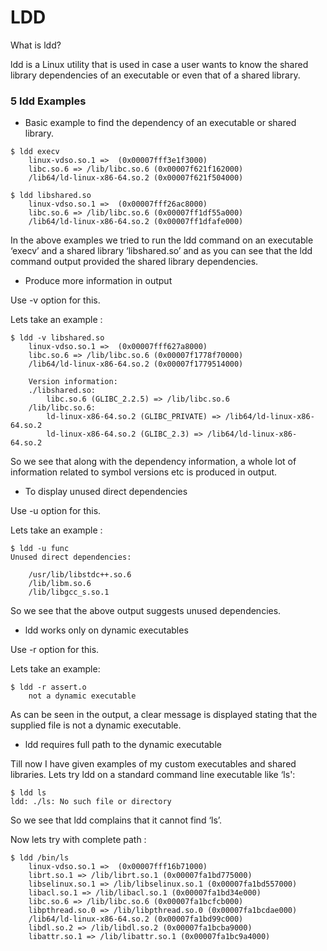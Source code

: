 # LDD

What is ldd?

ldd is a Linux utility that is used in case a user wants to know the shared library dependencies of an executable or even that of a shared library.


### 5 ldd Examples

* Basic example to find the dependency of an executable or shared library.
```
$ ldd execv
	linux-vdso.so.1 =>  (0x00007fff3e1f3000)
	libc.so.6 => /lib/libc.so.6 (0x00007f621f162000)
	/lib64/ld-linux-x86-64.so.2 (0x00007f621f504000)
```
```
$ ldd libshared.so
	linux-vdso.so.1 =>  (0x00007fff26ac8000)
	libc.so.6 => /lib/libc.so.6 (0x00007ff1df55a000)
	/lib64/ld-linux-x86-64.so.2 (0x00007ff1dfafe000)
```

In the above examples we tried to run the ldd command on an executable ‘execv’ and a shared library ‘libshared.so’ and as you can see that the ldd command output provided the shared library dependencies.

* Produce more information in output

Use -v option for this.

Lets take an example :
```
$ ldd -v libshared.so
	linux-vdso.so.1 =>  (0x00007fff627a8000)
	libc.so.6 => /lib/libc.so.6 (0x00007f1778f70000)
	/lib64/ld-linux-x86-64.so.2 (0x00007f1779514000)

	Version information:
	./libshared.so:
		libc.so.6 (GLIBC_2.2.5) => /lib/libc.so.6
	/lib/libc.so.6:
		ld-linux-x86-64.so.2 (GLIBC_PRIVATE) => /lib64/ld-linux-x86-64.so.2
		ld-linux-x86-64.so.2 (GLIBC_2.3) => /lib64/ld-linux-x86-64.so.2
```

So we see that along with the dependency information, a whole lot of information related to symbol versions etc is produced in output.

* To display unused direct dependencies

Use -u option for this.

Lets take an example :
```
$ ldd -u func
Unused direct dependencies:

	/usr/lib/libstdc++.so.6
	/lib/libm.so.6
	/lib/libgcc_s.so.1
```
So we see that the above output suggests unused dependencies.

* ldd works only on dynamic executables

Use -r option for this.

Lets take an example:
```
$ ldd -r assert.o
	not a dynamic executable
```
As can be seen in the output, a clear message is displayed stating that the supplied file is not a dynamic executable.

* ldd requires full path to the dynamic executable

Till now I have given examples of my custom executables and shared libraries. Lets try ldd on a standard command line executable like ‘ls':

```
$ ldd ls
ldd: ./ls: No such file or directory
```

So we see that ldd complains that it cannot find ‘ls’.

Now lets try with complete path :
```
$ ldd /bin/ls
	linux-vdso.so.1 =>  (0x00007fff16b71000)
	librt.so.1 => /lib/librt.so.1 (0x00007fa1bd775000)
	libselinux.so.1 => /lib/libselinux.so.1 (0x00007fa1bd557000)
	libacl.so.1 => /lib/libacl.so.1 (0x00007fa1bd34e000)
	libc.so.6 => /lib/libc.so.6 (0x00007fa1bcfcb000)
	libpthread.so.0 => /lib/libpthread.so.0 (0x00007fa1bcdae000)
	/lib64/ld-linux-x86-64.so.2 (0x00007fa1bd99c000)
	libdl.so.2 => /lib/libdl.so.2 (0x00007fa1bcba9000)
	libattr.so.1 => /lib/libattr.so.1 (0x00007fa1bc9a4000)
```